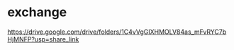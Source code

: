 # exchange

https://drive.google.com/drive/folders/1C4vVgGIXHMOLV84as_mFvRYC7bHjMNFP?usp=share_link
